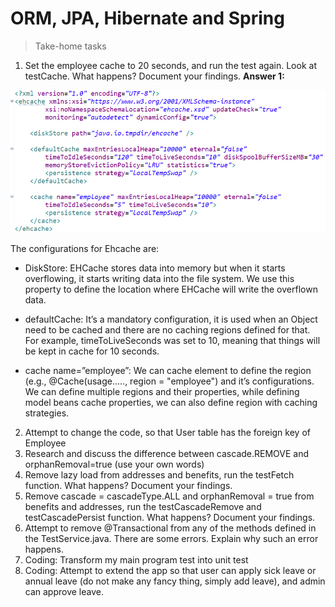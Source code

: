 # ORM, JPA, Hibernate and Spring 

 > Take-home tasks
 
 1. Set the employee cache to 20 seconds, and run the test again.  Look at testCache.  What happens?  Document your findings.
 <b>Answer 1:</b> 
 
 ![Ehcache.xml](./img/ehcache.PNG)
 
 The configurations for Ehcache are:  
-  DiskStore: EHCache stores data into memory but when it starts overflowing, 
it starts writing data into the file system. We use this property to define 
the location where EHCache will write the overflown data.

- defaultCache: It’s a mandatory configuration, it is used when an Object 
need to be cached and there are no caching regions defined for that.  For example, timeToLiveSeconds was set to 10, meaning that things will be kept in cache for 10 seconds.

- cache name=”employee”: We can cache element to define the region (e.g.,
@Cache(usage....., region = "employee") and it’s 
configurations. We can define multiple regions and their properties, 
while defining model beans cache properties, we can also define region 
with caching strategies.



 


 2. Attempt to change the code, so that User table has the foreign key of Employee
 3. Research and discuss the difference between cascade.REMOVE and orphanRemoval=true (use your own words)
 4. Remove lazy load from addresses and benefits, run the testFetch function. What happens?  Document your findings.
 5. Remove cascade = cascadeType.ALL and orphanRemoval = true from benefits and addresses, run the testCascadeRemove and testCascadePersist function.  What happens?  Document your findings.
 6. Attempt to remove @Transactional from any of the methods defined in the TestService.java.  There are some errors.  Explain why such an error happens.
 7. Coding: Transform my main program test into unit test
 8. Coding: Attempt to extend the app so that user can apply sick leave or annual leave (do not make any fancy thing, simply add leave), and admin can approve leave.

 
 